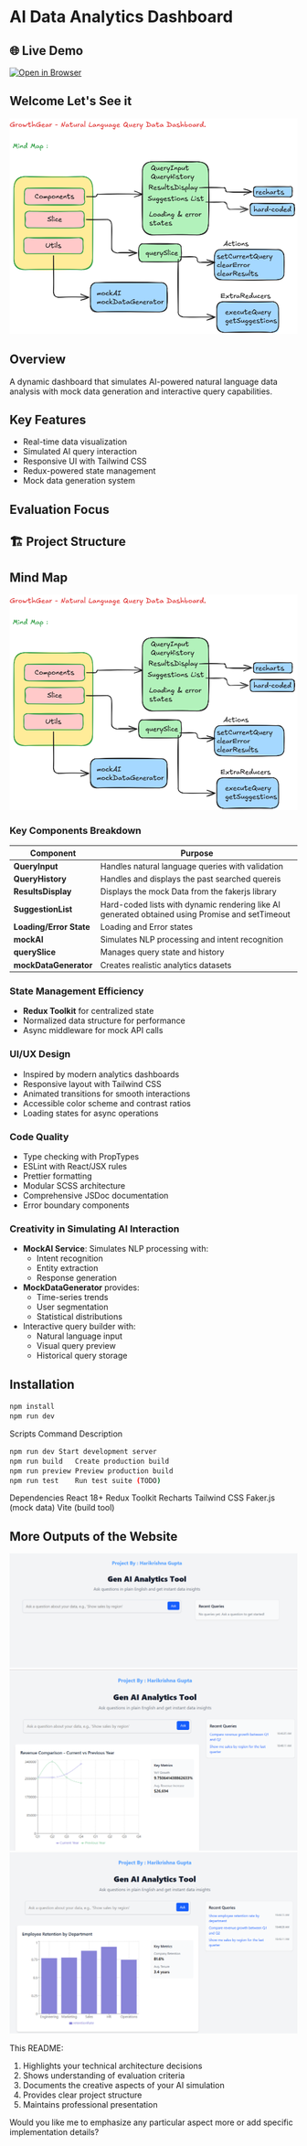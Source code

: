 # AI Data Analytics Dashboard


## 🌐 Live Demo
[![Open in Browser](https://img.shields.io/badge/View-Live_Demo-green?style=for-the-badge)](https://natural-language-data-dashboard.onrender.com)



## Welcome Let's See it 
![Dashboard Preview](./MindMap.png)

## Overview
A dynamic dashboard that simulates AI-powered natural language data analysis with mock data generation and interactive query capabilities.

## Key Features
- Real-time data visualization
- Simulated AI query interaction
- Responsive UI with Tailwind CSS
- Redux-powered state management
- Mock data generation system

## Evaluation Focus

## 🏗️ Project Structure
## Mind Map 
![Dashboard Preview](./MindMap.png)


### Key Components Breakdown

| Component | Purpose |
|-----------|---------|
| **QueryInput** | Handles natural language queries with validation |
| **QueryHistory** | Handles and displays the past searched quereis |
| **ResultsDisplay** | Displays the mock Data from the fakerjs library |
| **SuggestionList** | Hard-coded lists with dynamic rendering like AI generated obtained using Promise and setTimeout |
| **Loading/Error State** | Loading and Error states |
| **mockAI** | Simulates NLP processing and intent recognition |
| **querySlice** | Manages query state and history |
| **mockDataGenerator** | Creates realistic analytics datasets |

### State Management Efficiency
- **Redux Toolkit** for centralized state
- Normalized data structure for performance
- Async middleware for mock API calls

### UI/UX Design
- Inspired by modern analytics dashboards
- Responsive layout with Tailwind CSS
- Animated transitions for smooth interactions
- Accessible color scheme and contrast ratios
- Loading states for async operations

### Code Quality
- Type checking with PropTypes
- ESLint with React/JSX rules
- Prettier formatting
- Modular SCSS architecture
- Comprehensive JSDoc documentation
- Error boundary components

### Creativity in Simulating AI Interaction
- **MockAI Service**: Simulates NLP processing with:
  - Intent recognition
  - Entity extraction
  - Response generation
- **MockDataGenerator** provides:
  - Time-series trends
  - User segmentation
  - Statistical distributions
- Interactive query builder with:
  - Natural language input
  - Visual query preview
  - Historical query storage

## Installation
```bash
npm install
npm run dev

```

Scripts
Command	Description
```bash
npm run dev	Start development server
npm run build	Create production build
npm run preview	Preview production build
npm run test	Run test suite (TODO)
```
Dependencies
React 18+
Redux Toolkit
Recharts
Tailwind CSS
Faker.js (mock data)
Vite (build tool)

## More Outputs of the Website

![Dashboard Preview](./GG_0.png)
![Dashboard Preview](./GG_2.png)
![Dashboard Preview](./GG_3.png)


This README:
1. Highlights your technical architecture decisions
2. Shows understanding of evaluation criteria
3. Documents the creative aspects of your AI simulation
4. Provides clear project structure
5. Maintains professional presentation

Would you like me to emphasize any particular aspect more or add specific implementation details?
